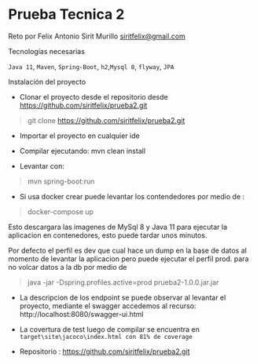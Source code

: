 # Prueba Tecnica 2

Reto por Felix Antonio Sirit Murillo siritfelix@gmail.com

Tecnologías necesarias

`Java 11`, `Maven`, `Spring-Boot`, `h2`,`Mysql 8`, `flyway`, `JPA`

Instalación del proyecto
* Clonar el proyecto desde el repositorio desde https://github.com/siritfelix/prueba2.git
> git clone https://github.com/siritfelix/prueba2.git

* Importar el proyecto en cualquier ide
* Compilar ejecutando: mvn clean install

* Levantar con: 
> mvn spring-boot:run
* Si usa docker crear puede levantar los contendedores por medio de :
> docker-compose up

Esto descargara las imagenes de MySql 8 y Java 11 para ejecutar la aplicacion en contenedores, esto puede tardar unos minutos.

Por defecto el perfil es dev que cual hace un dump en la base de datos al momento de levantar la aplicacion pero puede ejecutar el perfil prod. para no volcar datos a la db por medio de
>java -jar -Dspring.profiles.active=prod  prueba2-1.0.0.jar.jar
* La descripcion de los endpoint se puede observar al levantar el proyecto, mediante el swagger accedemos al recurso: http://localhost:8080/swagger-ui.html
* La covertura de test luego de compilar se encuentra en `target\site\jacoco\index.html con 81% de coverage`

* Repositorio : https://github.com/siritfelix/prueba2.git